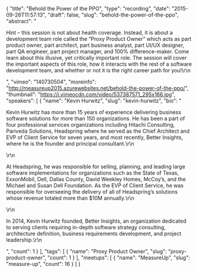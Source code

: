 {
  "title": "Behold the Power of the PPO",
  "type": "recording",
  "date": "2015-09-26T11:57:13",
  "draft": false,
  "slug": "behold-the-power-of-the-ppo",
  "abstract": "<p>Hint – this session is not about health coverage. Instead, it is about a development team role called the “Proxy Product Owner” which acts as part product owner, part architect, part business analyst, part UI/UX designer, part QA engineer, part project manager, and 100% difference-maker. Come learn about this illusive, yet critically important role. The session will cover the important aspects of this role, how it interacts with the rest of a software development team, and whether or not it is the right career path for you!\r\n</p>",
  "vimeo": "140730504",
  "moreinfo": "http://measureup2015.azurewebsites.net/behold-the-power-of-the-ppo/",
  "thumbnail": "https://i.vimeocdn.com/video/537387571_295x166.jpg",
  "speakers": [
    {
      "name": "Kevin Hurwitz",
      "slug": "kevin-hurwitz",
      "bio": "<p>Kevin Hurwitz has more than 15 years of experience delivering business software solutions for more than 150 organizations. He has been a part of four professional services organizations including Hitachi Consulting, Pariveda Solutions, Headspring where he served as the Chief Architect and EVP of Client Service for seven years, and most recently, Better Insights, where he is the founder and principal consultant.\r\n</p>\r\n<p>At Headspring, he was responsible for selling, planning, and leading large software implementations for organizations such as the State of Texas, ExxonMobil, Dell, Dallas County, David Weekley Homes, McCoy’s, and the Michael and Susan Dell Foundation. As the EVP of Client Service, he was responsible for overseeing the delivery of all of Headspring’s solutions whose revenue totaled more than $10M annually.\r\n</p>\r\n<p>In 2014, Kevin Hurwitz founded, Better Insights, an organization dedicated to serving clients requiring in-depth software strategy consulting, architecture definition, business requirements development, and project leadership.\r\n</p>",
      "count": 1
    }
  ],
  "tags": [
    {
      "name": "Proxy Product Owner",
      "slug": "proxy-product-owner",
      "count": 1
    }
  ],
  "meetups": [
    {
      "name": "MeasureUp",
      "slug": "measure-up",
      "count": 16
    }
  ]
}
